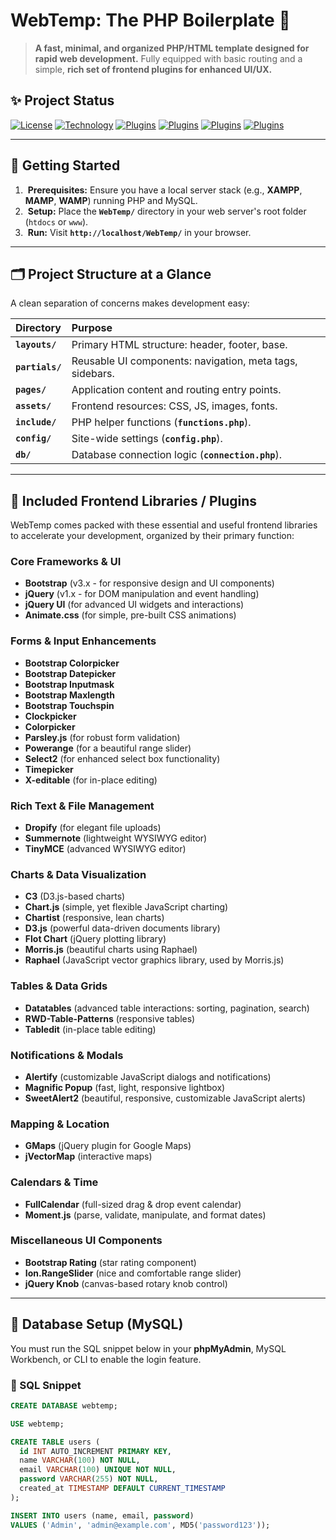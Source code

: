# WebTemp: The PHP Boilerplate 🚀

> **A fast, minimal, and organized PHP/HTML template designed for rapid web development.**
> Fully equipped with basic routing and a simple, **rich set of frontend plugins for enhanced UI/UX.**

## ✨ Project Status
[![License](https://img.shields.io/badge/License-MIT-blue.svg)](https://opensource.org/licenses/MIT)
[![Technology](https://img.shields.io/badge/Technology-PHP%20%7C%20MySQL-7777BB.svg)]()
[![Plugins](https://img.shields.io/badge/Plugins-Included-green.svg)]()
[![Plugins](https://img.shields.io/badge/Plugins-Frontend%20Libraries-blue.svg)]()
[![Plugins](https://img.shields.io/badge/Plugins-Core%20UI%2FUX-orange.svg)]()
[![Plugins](https://img.shields.io/badge/Plugins-Bootstrap%20%26%20jQuery-8A2BE2.svg)]()

---

## 🚀 Getting Started

1.  **Prerequisites:** Ensure you have a local server stack (e.g., **XAMPP**, **MAMP**, **WAMP**) running PHP and MySQL.
2.  **Setup:** Place the **`WebTemp/`** directory in your web server's root folder (`htdocs` or `www`).
3.  **Run:** Visit **`http://localhost/WebTemp/`** in your browser.

---

## 🗂️ Project Structure at a Glance

A clean separation of concerns makes development easy:

| Directory | Purpose |
| :--- | :--- |
| **`layouts/`** | Primary HTML structure: header, footer, base. |
| **`partials/`** | Reusable UI components: navigation, meta tags, sidebars. |
| **`pages/`** | Application content and routing entry points. |
| **`assets/`** | Frontend resources: CSS, JS, images, fonts. |
| **`include/`** | PHP helper functions (**`functions.php`**). |
| **`config/`** | Site-wide settings (**`config.php`**). |
| **`db/`** | Database connection logic (**`connection.php`**). |

---
## 🔌 Included Frontend Libraries / Plugins

WebTemp comes packed with these essential and useful frontend libraries to accelerate your development, organized by their primary function:

### Core Frameworks & UI
* **Bootstrap** (v3.x - for responsive design and UI components)
* **jQuery** (v1.x - for DOM manipulation and event handling)
* **jQuery UI** (for advanced UI widgets and interactions)
* **Animate.css** (for simple, pre-built CSS animations)

### Forms & Input Enhancements
* **Bootstrap Colorpicker**
* **Bootstrap Datepicker**
* **Bootstrap Inputmask**
* **Bootstrap Maxlength**
* **Bootstrap Touchspin**
* **Clockpicker**
* **Colorpicker**
* **Parsley.js** (for robust form validation)
* **Powerange** (for a beautiful range slider)
* **Select2** (for enhanced select box functionality)
* **Timepicker**
* **X-editable** (for in-place editing)

### Rich Text & File Management
* **Dropify** (for elegant file uploads)
* **Summernote** (lightweight WYSIWYG editor)
* **TinyMCE** (advanced WYSIWYG editor)

### Charts & Data Visualization
* **C3** (D3.js-based charts)
* **Chart.js** (simple, yet flexible JavaScript charting)
* **Chartist** (responsive, lean charts)
* **D3.js** (powerful data-driven documents library)
* **Flot Chart** (jQuery plotting library)
* **Morris.js** (beautiful charts using Raphael)
* **Raphael** (JavaScript vector graphics library, used by Morris.js)

### Tables & Data Grids
* **Datatables** (advanced table interactions: sorting, pagination, search)
* **RWD-Table-Patterns** (responsive tables)
* **Tabledit** (in-place table editing)

### Notifications & Modals
* **Alertify** (customizable JavaScript dialogs and notifications)
* **Magnific Popup** (fast, light, responsive lightbox)
* **SweetAlert2** (beautiful, responsive, customizable JavaScript alerts)

### Mapping & Location
* **GMaps** (jQuery plugin for Google Maps)
* **jVectorMap** (interactive maps)

### Calendars & Time
* **FullCalendar** (full-sized drag & drop event calendar)
* **Moment.js** (parse, validate, manipulate, and format dates)

### Miscellaneous UI Components
* **Bootstrap Rating** (star rating component)
* **Ion.RangeSlider** (nice and comfortable range slider)
* **jQuery Knob** (canvas-based rotary knob control)
---

## 🔑 Database Setup (MySQL)

You must run the SQL snippet below in your **phpMyAdmin**, MySQL Workbench, or CLI to enable the login feature.

### 💾 SQL Snippet

```sql
CREATE DATABASE webtemp;

USE webtemp;

CREATE TABLE users (
  id INT AUTO_INCREMENT PRIMARY KEY,
  name VARCHAR(100) NOT NULL,
  email VARCHAR(100) UNIQUE NOT NULL,
  password VARCHAR(255) NOT NULL,
  created_at TIMESTAMP DEFAULT CURRENT_TIMESTAMP
);

INSERT INTO users (name, email, password)
VALUES ('Admin', 'admin@example.com', MD5('password123'));
````
